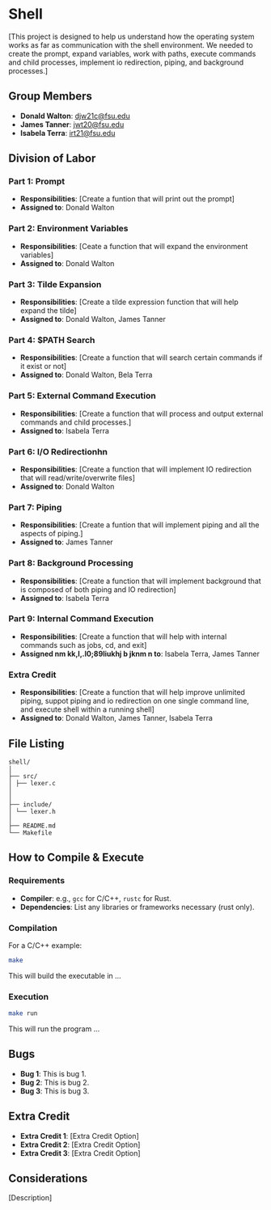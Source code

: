 # Shell

[This project is designed to help us understand how the operating system works as far as communication with the shell environment. We needed to create the prompt, expand variables, work with paths, execute commands and child processes, implement io redirection, piping, and background processes.]

## Group Members
- **Donald Walton**: djw21c@fsu.edu
- **James Tanner**: jwt20@fsu.edu
- **Isabela Terra**: irt21@fsu.edu
## Division of Labor

### Part 1: Prompt
- **Responsibilities**: [Create a funtion that will print out the prompt]
- **Assigned to**: Donald Walton

### Part 2: Environment Variables
- **Responsibilities**: [Ceate a function that will expand the environment variables]
- **Assigned to**: Donald Walton


### Part 3: Tilde Expansion
- **Responsibilities**: [Create a tilde expression function that will help expand the tilde]
- **Assigned to**: Donald Walton, James Tanner

### Part 4: $PATH Search
- **Responsibilities**: [Create a function that will search certain commands if it exist or not]
- **Assigned to**: Donald Walton, Bela Terra

### Part 5: External Command Execution
- **Responsibilities**: [Create a function that will process and output external commands and child processes.]
- **Assigned to**: Isabela Terra

### Part 6: I/O Redirectionhn
- **Responsibilities**: [Create a function that will implement IO redirection that will read/write/overwrite files]
- **Assigned to**: Donald Walton

### Part 7: Piping
- **Responsibilities**: [Create a funtion that will implement piping and all the aspects of piping.]
- **Assigned to**: James Tanner

### Part 8: Background Processing
- **Responsibilities**: [Create a function that will implement background that is composed of both piping and IO redirection]
- **Assigned to**: Isabela Terra

### Part 9: Internal Command Execution
- **Responsibilities**: [Create a function that will help with internal commands such as jobs, cd, and exit]
- **Assigned  nm kk,l,.l0;89liukhj b  jknm n to**: Isabela Terra, James Tanner


### Extra Credit
- **Responsibilities**: [Create a function that will help improve unlimited piping, suppot piping and io redirection on one single command line, and execute shell within a running shell]
- **Assigned to**: Donald Walton, James Tanner, Isabela Terra

## File Listing
```
shell/
│
├── src/
│ ├── lexer.c
│ 
│
├── include/
│ └── lexer.h
│
├── README.md
└── Makefile
```
## How to Compile & Execute

### Requirements
- **Compiler**: e.g., `gcc` for C/C++, `rustc` for Rust.
- **Dependencies**: List any libraries or frameworks necessary (rust only).

### Compilation
For a C/C++ example:
```bash
make
```
This will build the executable in ...
### Execution
```bash
make run
```
This will run the program ...

## Bugs
- **Bug 1**: This is bug 1.
- **Bug 2**: This is bug 2.
- **Bug 3**: This is bug 3.

## Extra Credit
- **Extra Credit 1**: [Extra Credit Option]
- **Extra Credit 2**: [Extra Credit Option]
- **Extra Credit 3**: [Extra Credit Option]

## Considerations
[Description]
